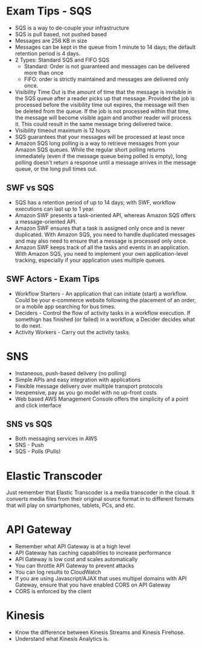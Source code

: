 # Exam Tips - SQS
* SQS is a way to de-couple your infrastructure
* SQS is pull based, not pushed based
* Messages are 256 KB in size
* Messages can be kept in the queue from 1 minute to 14 days; the default retention period is 4 days.
* 2 Types: Standard SQS and FIFO SQS
    * Standard: Order is not guaranteed and messages can be delivered more than once
    * FIFO: order is strictly maintained and messages are delivered only once.
* Visibility Time Out is the amount of time that the message is invisible in the SQS queue after a reader picks up that message. Provided the job is processed before the visibility time out expires, the message will then be deleted from the queue. If the job is not processed within that time, the message will become visible again and another reader will process it. This could result in the same message bring delivered twice.
* Visibility timeout maximum is 12 hours
* SQS guarantees that your messages will be processed at least once
* Amazon SQS long polling is a way to retrieve messages from your Amazon SQS queues. While the regular short polling returns immediately (even if the message queue being polled is empty), long polling doesn't return a response until a message arrives in the message queue, or the long pull times out.
## SWF vs SQS
* SQS has a retention period of up to 14 days; with SWF, workflow executions can last up to 1 year. 
* Amazon SWF presents a task-oriented API, whereas Amazon SQS offers a message-oriented API.
* Amazon SWF ensures that a task is assigned only once and is never duplicated. With Amazon SQS, you need to handle duplicated messages and may also need to ensure that a message is processed only once.
* Amazon SWF keeps track of all the tasks and events in an application. With Amazon SQS, you need to implement your own application-level tracking, especially if your application uses multiple queues.
## SWF Actors - Exam Tips
* Workflow Starters - An application that can initiate (start) a workflow. Could be your e-commerce website following the placement of an order, or a mobile app searching for bus times.
* Deciders - Control the flow of activity tasks in a workflow execution. If somethign has finished (or failed) in a workflow, a Decider decides what to do next.
* Activity Workers - Carry out the activity tasks.
# SNS
* Instaneous, push-based delivery (no polling)
* Simple APIs and easy integration with applications
* Flexible message delivery over multiple transport protocols
* Inexpensive, pay as you go model with no up-front costs
* Web based AWS Management Console offers the simplicity of a point and click interface

## SNS vs SQS
* Both messaging services in AWS
* SNS - Push
* SQS - Polls (Pulls)

# Elastic Transcoder
Just remember that Elastic Transcoder is a media transcoder in the cloud. It converts media files from their original source format in to different formats that will play on smartphones, tablets, PCs, and etc.

# API Gateway
* Remember what API Gateway is at a high level
* API Gateway has caching capabilities to increase performance
* API Gateway is low cost and scales automatically
* You can throttle API Gateway to prevent attacks
* You can log results to CloudWatch
* If you are using Javascript/AJAX that uses multipel domains with API Gateway, ensure that you have enabled CORS on API Gateway
* CORS is enforced by the client

# Kinesis
* Know the difference between Kinesis Streams and Kinesis Firehose. 
* Understand what Kinesis Analytics is. 